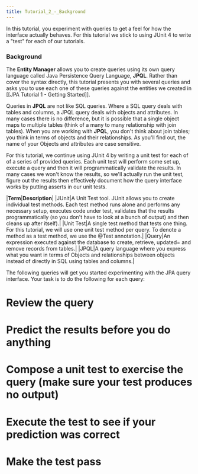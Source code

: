```yaml
---
title: Tutorial_2_-_Background
---
```

In this tutorial, you experiment with queries to get a feel for how the interface actually behaves. For this tutorial we stick to using JUnit 4 to write a "test" for each of our tutorials.

### Background
The **Entity Manager** allows you to create queries using its own query language called Java Persistence Query Language, **JPQL**. Rather than cover the syntax directly, this tutorial presents you with several queries and asks you to use each one of these queries against the entities we created in [[JPA Tutorial 1 - Getting Started]].

Queries in **JPQL** are not like SQL queries. Where a SQL query deals with tables and columns, a JPQL query deals with objects and attributes. In many cases there is no difference, but it is possible that a single object maps to multiple tables (think of a many to many relationship with join tables). When you are working with **JPQL**, you don't think about join tables; you think in terms of objects and their relationships. As you'll find out, the name of your Objects and attributes are case sensitive.

For this tutorial, we continue using JUnit 4 by writing a unit test for each of of a series of provided queries. Each unit test will perform some set up, execute a query and then it will programmatically validate the results. In many cases we won't know the results, so we'll actually run the unit test, figure out the results then effectively document how the query interface works by putting asserts in our unit tests.

|**Term**|**Description**|
|JUnit|A Unit Test tool. JUnit allows you to create individual test methods. Each test method runs alone and performs any necessary setup, executes code under test, validates that the results programmatically (so you don't have to look at a bunch of output) and then cleans up after itself).|
|Unit Test|A single test method that tests one thing. For this tutorial, we will use one unit test method per query. To denote a method as a test method, we use the @Test annotation.|
|Query|An expression executed against the database to create, retrieve, updated= and remove records from tables.|
|JPQL|A query language where you express what you want in terms of Objects and relationships between objects instead of directly in SQL using tables and columns.|
 
The following queries will get you started experimenting with the JPA query interface. Your task is to do the following for each query:
# Review the query
# **Predict** the results before you do anything
# Compose a unit test to exercise the query (make sure your test produces no output)
# Execute the test to see if your prediction was correct
# Make the test pass 

